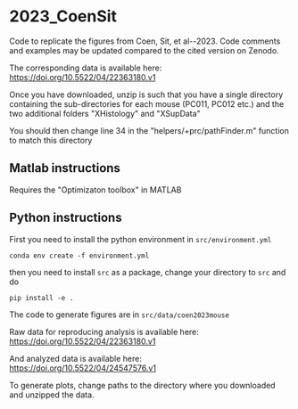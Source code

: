 # 2023_CoenSit

Code to replicate the figures from Coen, Sit, et al--2023.
Code comments and examples may be updated compared to the cited version on Zenodo.

The corresponding data is available here: https://doi.org/10.5522/04/22363180.v1

Once you have downloaded, unzip is such that you have a single directory containing the sub-directories for each mouse (PC011, PC012 etc.) and the two additional folders "XHistology" and "XSupData"

You should then change line 34 in the "helpers/+prc/pathFinder.m" function to match this directory

## Matlab instructions

Requires the "Optimizaton toolbox" in MATLAB

## Python instructions

First you need to install the python environment in `src/environment.yml`

```
conda env create -f environment.yml 
```

then you need to install `src` as a package, change your directory to `src` and do

```
pip install -e .
```

The code to generate figures are in `src/data/coen2023mouse`

Raw data for reproducing analysis is available here:
https://doi.org/10.5522/04/22363180.v1

And analyzed data is available here:
https://doi.org/10.5522/04/24547576.v1

To generate plots, change paths to the directory where you downloaded and unzipped the data.


